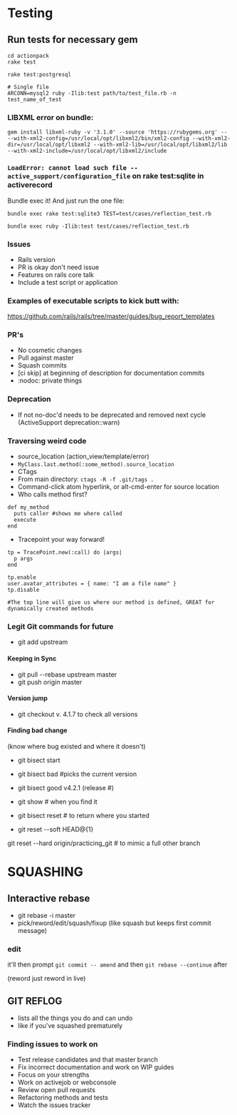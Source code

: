 # Testing

## Run tests for necessary gem

```
cd actionpack
rake test
```

```
rake test:postgresql
```

```
# Single file
ARCONN=mysql2 ruby -Ilib:test path/to/test_file.rb -n test_name_of_test
```


### LIBXML error on bundle:

```
gem install libxml-ruby -v '3.1.0' --source 'https://rubygems.org' -- --with-xml2-config=/usr/local/opt/libxml2/bin/xml2-config --with-xml2-dir=/usr/local/opt/libxml2 --with-xml2-lib=/usr/local/opt/libxml2/lib --with-xml2-include=/usr/local/opt/libxml2/include
```


### `LoadError: cannot load such file -- active_support/configuration_file` on rake test:sqlite in activerecord

Bundle exec it! And just run the one file:

`bundle exec rake test:sqlite3 TEST=test/cases/reflection_test.rb`

`bundle exec ruby -Ilib:test test/cases/reflection_test.rb`

### Issues
- Rails version
- PR is okay don't need issue
- Features on rails core talk
- Include a test script or application

### Examples of executable scripts to kick butt with:

https://github.com/rails/rails/tree/master/guides/bug_report_templates

### PR's

- No cosmetic changes
- Pull against master
- Squash commits
- [ci skip] at beginning of description for documentation commits
- :nodoc: private things

### Deprecation

- If not no-doc'd needs to be deprecated and removed next cycle (ActiveSupport deprecation::warn)


### Traversing weird code
- source_location (action_view/template/error)
- `MyClass.last.method(:some_method).source_location`
- CTags
- From main directory: `ctags -R -f .git/tags .`
- Command-click atom hyperlink, or alt-cmd-enter for source location
- Who calls method first?
```
def my_method
  puts caller #shows me where called
  execute
end
```
- Tracepoint your way forward!
```
tp = TracePoint.new(:call) do |args|
  p args
end

tp.enable
user.avatar_attributes = { name: "I am a file name" }
tp.disable

#The top line will give us where our method is defined, GREAT for dynamically created methods
```

### Legit Git commands for future


- git add upstream

#### Keeping in Sync
- git pull --rebase upstream master
- git push origin master


#### Version jump

- git checkout v. 4.1.7 to check all versions

#### Finding bad change
(know where bug existed and where it doesn't)
- git bisect start
- git bisect bad #picks the current version
- git bisect good v4.2.1 (release #)
- git show # when you find it
- git bisect reset # to return where you started


- git reset --soft HEAD@{1}

git reset --hard origin/practicing_git # to mimic a full other branch


# SQUASHING

## Interactive rebase

- git rebase -i master
- pick/reword/edit/squash/fixup (like squash but keeps first commit message)


### edit

it'll then prompt `git commit -- amend` and then `git rebase --continue` after

(reword just reword in live)


## GIT REFLOG

- lists all the things you do and can undo
- like if you've squashed prematurely

### Finding issues to work on
- Test release candidates and that master branch
- Fix incorrect documentation and work on WIP guides
- Focus on your strengths
- Work on activejob or webconsole
- Review open pull requests
- Refactoring methods and tests
- Watch the issues tracker
